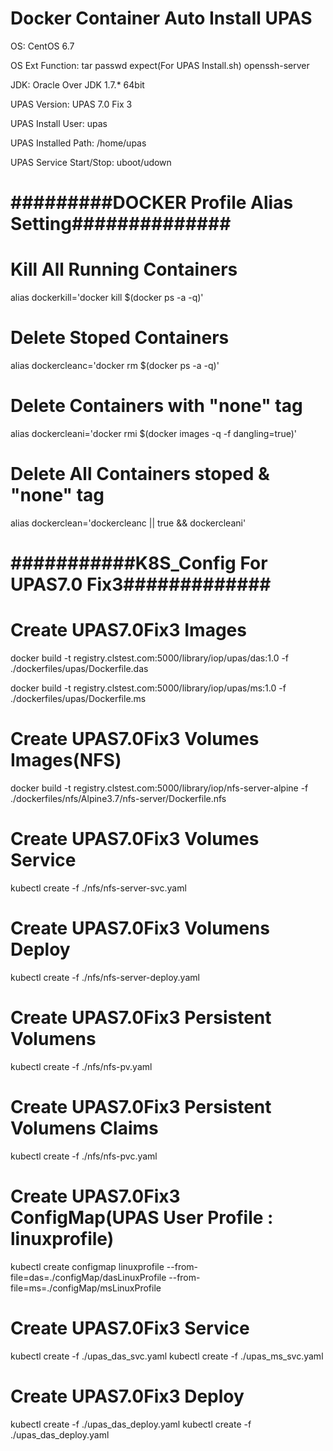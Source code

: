 # Docker Container Auto Install UPAS 

OS: CentOS 6.7

OS Ext Function: tar passwd expect(For UPAS Install.sh) openssh-server 

JDK: Oracle Over JDK 1.7.* 64bit

UPAS Version: UPAS 7.0 Fix 3 

UPAS Install User: upas

UPAS Installed Path: /home/upas

UPAS Service Start/Stop: uboot/udown



# #########DOCKER Profile Alias Setting##############
# Kill All Running Containers
alias dockerkill='docker kill $(docker ps -a -q)'
 
# Delete Stoped Containers
alias dockercleanc='docker rm $(docker ps -a -q)'
 
# Delete Containers with "none" tag
alias dockercleani='docker rmi $(docker images -q -f dangling=true)'
 
# Delete All Containers stoped & "none" tag
alias dockerclean='dockercleanc || true && dockercleani'



# ###########K8S_Config For UPAS7.0 Fix3#############
# Create UPAS7.0Fix3 Images
docker build -t registry.clstest.com:5000/library/iop/upas/das:1.0 -f ./dockerfiles/upas/Dockerfile.das 

docker build -t registry.clstest.com:5000/library/iop/upas/ms:1.0 -f ./dockerfiles/upas/Dockerfile.ms

# Create UPAS7.0Fix3 Volumes Images(NFS)
docker build -t registry.clstest.com:5000/library/iop/nfs-server-alpine -f ./dockerfiles/nfs/Alpine3.7/nfs-server/Dockerfile.nfs

# Create UPAS7.0Fix3 Volumes Service
kubectl create -f ./nfs/nfs-server-svc.yaml

# Create UPAS7.0Fix3 Volumens Deploy
kubectl create -f ./nfs/nfs-server-deploy.yaml

# Create UPAS7.0Fix3 Persistent Volumens
kubectl create -f ./nfs/nfs-pv.yaml

# Create UPAS7.0Fix3 Persistent Volumens Claims
kubectl create -f ./nfs/nfs-pvc.yaml

# Create UPAS7.0Fix3 ConfigMap(UPAS User Profile : linuxprofile)
kubectl create configmap linuxprofile --from-file=das=./configMap/dasLinuxProfile --from-file=ms=./configMap/msLinuxProfile

# Create UPAS7.0Fix3 Service
kubectl create -f ./upas_das_svc.yaml
kubectl create -f ./upas_ms_svc.yaml

# Create UPAS7.0Fix3 Deploy
kubectl create -f ./upas_das_deploy.yaml
kubectl create -f ./upas_das_deploy.yaml

